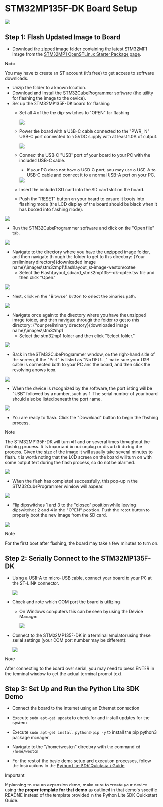 # STM32MP135F-DK Board Setup

<img src="media/mp135-product.png"/> 

## Step 1: Flash Updated Image to Board
* Download the zipped image folder containing the latest STM32MP1 image from the [STM32MP1 OpenSTLinux Starter Package page](https://www.st.com/en/embedded-software/stm32mp1starter.html).
>[!NOTE]
>You may have to create an ST account (it's free) to get access to software downloads.

* Unzip the folder to a known location.
* Download and Install the [STM32CubeProgrammer](https://www.st.com/en/development-tools/stm32cubeprog.html) software (the utility for flashing the image to the device).
* Set up the STM32MP135F-DK board for flashing:
   * Set all 4 of the the dip-switches to "OPEN" for flashing
  
      <img src="media/switches-flash.png"/>
      
   * Power the board with a USB-C cable connected to the "PWR_IN" USB-C port connected to a 5VDC supply with at least 1.0A of output.
   
      <img src="media/power.png"/>
      
   * Connect the USB-C "USB" port of your board to your PC with the included USB-C cable.
      * If your PC does not have a USB-C port, you may use a USB-A to USB-C cable and connect it to a normal USB-A port on your PC.
   
      <img src="media/usb-connection.png"/>
   
   * Insert the included SD card into the SD card slot on the board.
      
   * Push the "RESET" button on your board to ensure it boots into flashing mode (the LCD display of the board should be black when it has booted into flashing mode).

<img src="media/reset-button.png"/>
      
* Run the STM32CubeProgrammer software and click on the "Open file" tab.

<img src="media/open-file.png"/>
      
* Navigate to the directory where you have the unzipped image folder, and then navigate through the folder to get to this directory: {Your preliminary directory}\{downloaded image name}\images\stm32mp1\flashlayout_st-image-weston\optee
   * Select the FlashLayout_sdcard_stm32mp135F-dk-optee.tsv file and then click "Open." 
   
<img src="media/file-selection.png"/>
      
* Next, click on the "Browse" button to select the binaries path.
   
<img src="media/browse.png"/>
   
* Navigate once again to the directory where you have the unzipped image folder, and then navigate through the folder to get to this directory: {Your preliminary directory}\{downloaded image name}\images\stm32mp1
   * Select the stm32mp1 folder and then click "Select folder."

<img src="media/binaries-path.png"/>
      
* Back in the STM32CubeProgrammer window, on the right-hand side of the screen, if the "Port" is listed as "No DFU...," make sure your USB cable is connected both to your PC and the board, and then click the revolving arrows icon.

<img src="media/refresh.png"/>
     
* When the device is recognized by the software, the port listing will be "USB" followed by a number, such as 1. The serial number of your board should also be listed beneath the port name.

<img src="media/device-detected.png"/>
    
* You are ready to flash. Click the "Download" button to begin the flashing process.

>[!NOTE]
>The STM32MP135F-DK will turn off and on several times throughout the flashing process. It is important to not unplug or disturb it during the process.
>Given the size of the image it will usually take several minutes to flash.
>It is worth noting that the LCD screen on the board will turn on with some output text during the flash process, so do not be alarmed.

<img src="media/begin-flash.png"/>
   
* When the flash has completed successfully, this pop-up in the STM32CubeProgrammer window will appear.

<img src="media/flash-complete.png"/>
   
* Flip dipswitches 1 and 3 to the "closed" position while leaving dipswitches 2 and 4 in the "OPEN" position. Push the reset button to properly boot the new image from the SD card.

<img src="media/switches-boot.png"/>
   
>[!NOTE]
>For the first boot after flashing, the board may take a few minutes to turn on.

## Step 2: Serially Connect to the STM32MP135F-DK

* Using a USB-A to micro-USB cable, connect your board to your PC at the ST-LINK connector.

     <img src="media/stlink.png"/>

* Check and note which COM port the board is utilizing
  * On Windows computers this can be seen by using the Device Manager
 
     <img src="media/device-manager.png"/>

* Connect to the STM32MP135F-DK in a terminal emulator using these serial settings (your COM port number may be different):

     <img src="media/putty.png"/>
     
>[!NOTE]
>After connecting to the board over serial, you may need to press ENTER in the terminal window to get the actual terminal prompt text.

## Step 3: Set Up and Run the Python Lite SDK Demo
* Connect the board to the internet using an Ethernet connection

* Execute ```sudo apt-get update``` to check for and install updates for the system

* Execute ```sudo apt-get install python3-pip -y``` to install the pip python3 package manager

* Navigate to the "/home/weston" directory with the command ```cd /home/weston```

* For the rest of the basic demo setup and execution processes, follow the instructions in the [Python Lite SDK Quickstart Guide](https://github.com/avnet-iotconnect/iotc-python-lite-sdk/blob/main/QUICKSTART.md)
>[!IMPORTANT]
>If planning to use an expansion demo, make sure to create your device using **the proper template for that demo** as outlined in that demo's specific README instead of the template provided in the Python Lite SDK Quickstart Guide.
